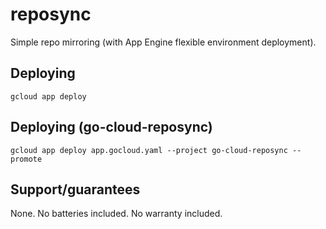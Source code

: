 # reposync

Simple repo mirroring (with App Engine flexible environment deployment).

## Deploying

```
gcloud app deploy
```

## Deploying (go-cloud-reposync)

```
gcloud app deploy app.gocloud.yaml --project go-cloud-reposync --promote
```

## Support/guarantees

None. No batteries included. No warranty included.
